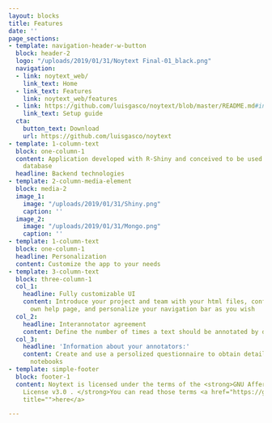 ```yaml
---
layout: blocks
title: Features
date: ''
page_sections:
- template: navigation-header-w-button
  block: header-2
  logo: "/uploads/2019/01/31/Noytext Final-01_black.png"
  navigation:
  - link: noytext_web/
    link_text: Home
  - link_text: Features
    link: noytext_web/features
  - link: https://github.com/luisgasco/noytext/blob/master/README.md#installation
    link_text: Setup guide
  cta:
    button_text: Download
    url: https://github.com/luisgasco/noytext
- template: 1-column-text
  block: one-column-1
  content: Application developed with R-Shiny and conceived to be used with MongoDB
    database
  headline: Backend technologies
- template: 2-column-media-element
  block: media-2
  image_1:
    image: "/uploads/2019/01/31/Shiny.png"
    caption: ''
  image_2:
    image: "/uploads/2019/01/31/Mongo.png"
    caption: ''
- template: 1-column-text
  block: one-column-1
  headline: Personalization
  content: Customize the app to your needs
- template: 3-column-text
  block: three-column-1
  col_1:
    headline: Fully customizable UI
    content: Introduce your project and team with your html files, configure your
      own help page, and personalize your navigation bar as you wish
  col_2:
    headline: Interannotator agreement
    content: Define the number of times a text should be annotated by different users
  col_3:
    headline: 'Information about your annotators:'
    content: Create and use a persolized questionnaire to obtain details about your
      notebooks
- template: simple-footer
  block: footer-1
  content: Noytext is licensed under the terms of the <strong>GNU Affero General Public
    License v3.0 . </strong>You can read those terms <a href="https://github.com/luisgasco/noytext/blob/master/LICENSE"
    title="">here</a>

---
```

